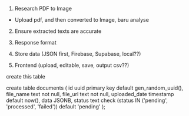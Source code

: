 1. Research PDF to Image
 - Upload pdf, and then converted to Image, baru analyse
2. Ensure extracted texts are accurate
3. Response format


4. Store data (JSON first, Firebase, Supabase, local??)
5. Frontend (upload, editable, save, output csv??)

create this table

create table documents (
  id uuid primary key default gen_random_uuid(),
  file_name text not null,
  file_url text not null,
  uploaded_date timestamp default now(),
  data JSONB,
  status text check (status IN ('pending', 'processed', 'failed')) default 'pending'
);
